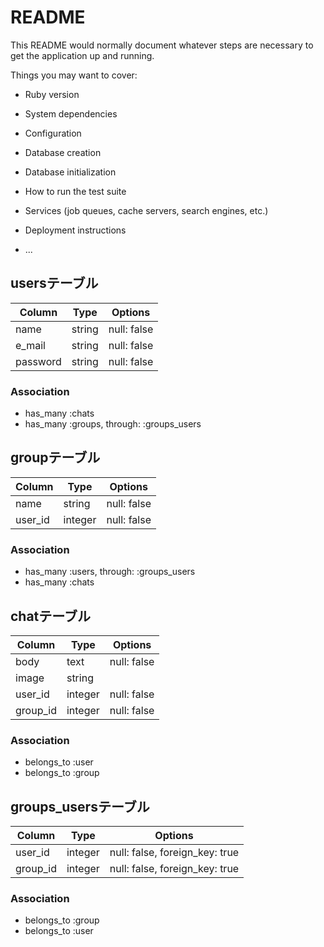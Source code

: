 # README

This README would normally document whatever steps are necessary to get the
application up and running.

Things you may want to cover:

* Ruby version

* System dependencies

* Configuration

* Database creation

* Database initialization

* How to run the test suite

* Services (job queues, cache servers, search engines, etc.)

* Deployment instructions

* ...

## usersテーブル

|Column|Type|Options|
|------|----|-------|
|name|string|null: false|
|e_mail|string|null: false|
|password|string|null: false|

### Association
- has_many :chats
- has_many :groups, through: :groups_users

## groupテーブル

|Column|Type|Options|
|------|----|-------|
|name|string|null: false|
|user_id|integer|null: false|

### Association
- has_many :users, through: :groups_users
- has_many :chats

## chatテーブル

|Column|Type|Options|
|------|----|-------|
|body|text|null: false|
|image|string||
|user_id|integer|null: false|
|group_id|integer|null: false|

### Association
- belongs_to :user
- belongs_to :group

## groups_usersテーブル

|Column|Type|Options|
|------|----|-------|
|user_id|integer|null: false, foreign_key: true|
|group_id|integer|null: false, foreign_key: true|

### Association
- belongs_to :group
- belongs_to :user